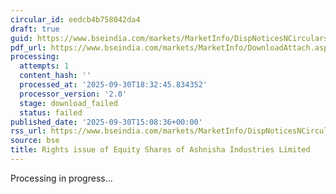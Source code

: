 ```yaml
---
circular_id: eedcb4b758042da4
draft: true
guid: https://www.bseindia.com/markets/MarketInfo/DispNoticesNCirculars.aspx?Noticeid={B8C89337-CA32-472B-B5CD-03E94A808E50}&noticeno=20250930-104&dt=09/30/2025&icount=10&totcount=114&flag=0
pdf_url: https://www.bseindia.com/markets/MarketInfo/DownloadAttach.aspx?id=20250930-104&attachedId=
processing:
  attempts: 1
  content_hash: ''
  processed_at: '2025-09-30T18:32:45.834352'
  processor_version: '2.0'
  stage: download_failed
  status: failed
published_date: '2025-09-30T15:08:36+00:00'
rss_url: https://www.bseindia.com/markets/MarketInfo/DispNoticesNCirculars.aspx?Noticeid={B8C89337-CA32-472B-B5CD-03E94A808E50}&noticeno=20250930-104&dt=09/30/2025&icount=10&totcount=114&flag=0
source: bse
title: Rights issue of Equity Shares of Ashnisha Industries Limited
---
```


Processing in progress...